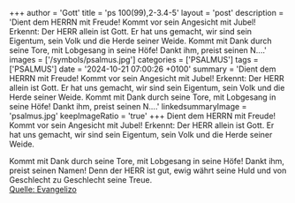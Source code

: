 +++
author = 'Gott'
title = 'ps 100(99),2-3.4-5'
layout = 'post'
description = 'Dient dem HERRN mit Freude!  Kommt vor sein Angesicht mit Jubel! Erkennt: Der HERR allein ist Gott.  Er hat uns gemacht, wir sind sein Eigentum,  sein Volk und die Herde seiner Weide.  Kommt mit Dank durch seine Tore,  mit Lobgesang in seine Höfe!  Dankt ihm, preist seinen N....'
images = ['/symbols/psalmus.jpg']
categories = ['PSALMUS']
tags = ['PSALMUS']
date = '2024-10-21 07:00:26 +0100'
summary = 'Dient dem HERRN mit Freude!  Kommt vor sein Angesicht mit Jubel! Erkennt: Der HERR allein ist Gott.  Er hat uns gemacht, wir sind sein Eigentum,  sein Volk und die Herde seiner Weide.  Kommt mit Dank durch seine Tore,  mit Lobgesang in seine Höfe!  Dankt ihm, preist seinen N....'
linkedsummaryImage = 'psalmus.jpg'
keepImageRatio = 'true'
+++
Dient dem HERRN mit Freude! 
Kommt vor sein Angesicht mit Jubel!
Erkennt: Der HERR allein ist Gott. 
Er hat uns gemacht, wir sind sein Eigentum, 
sein Volk und die Herde seiner Weide.

Kommt mit Dank durch seine Tore, 
mit Lobgesang in seine Höfe! 
Dankt ihm, preist seinen Namen!
Denn der HERR ist gut, 
ewig währt seine Huld 
und von Geschlecht zu Geschlecht seine Treue.<!--more--><br> [Quelle: Evangelizo](https://evangeliumtagfuertag.org/DE/gospel)